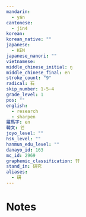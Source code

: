 ```yaml
---
mandarin:
  - yán
cantonese:
  - jin4
korean:
korean_native: ""
japanese:
  - KEN
japanese_nanori: ""
vietnamese:
middle_chinese_initial: ŋ
middle_chinese_final: en
stroke_count: "9"
radical: 石
skip_number: 1-5-4
grade_level: 1
pos: ""
english:
  - research
  - sharpen
羅馬字: en
韓文: 언
joyo_level: ""
hsk_level: ""
hanmun_edu_level: ""
danayo_id: 163
mc_id: 2969
graphemic_classification: 幵
stand_in: 研究
aliases:
  - 硏
---
```


# Notes

